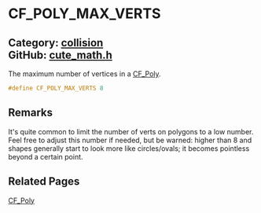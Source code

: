 [//]: # (This file is automatically generated by Cute Framework's docs parser.)
[//]: # (Do not edit this file by hand!)
[//]: # (See: https://github.com/RandyGaul/cute_framework/blob/master/samples/docs_parser.cpp)
[](../header.md ':include')

# CF_POLY_MAX_VERTS

Category: [collision](/api_reference?id=collision)  
GitHub: [cute_math.h](https://github.com/RandyGaul/cute_framework/blob/master/include/cute_math.h)  
---

The maximum number of vertices in a [CF_Poly](/collision/cf_poly.md).

```cpp
#define CF_POLY_MAX_VERTS 8
```

## Remarks

It's quite common to limit the number of verts on polygons to a low number. Feel free to adjust this number if needed,
but be warned: higher than 8 and shapes generally start to look more like circles/ovals; it becomes pointless beyond a certain point.

## Related Pages

[CF_Poly](/collision/cf_poly.md)  
